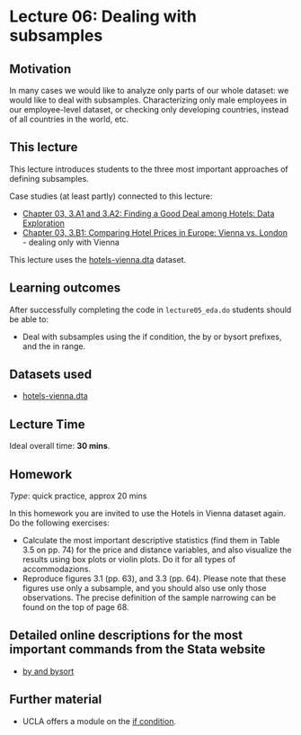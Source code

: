 # Lecture 06: Dealing with subsamples

## Motivation

In many cases we would like to analyze only parts of our whole dataset: we would like to deal with subsamples. Characterizing only male employees in our employee-level dataset, or checking only developing countries, instead of all countries in the world, etc.

## This lecture

This lecture introduces students to the three most important approaches of defining subsamples.

Case studies (at least partly) connected to this lecture:
  - [Chapter 03, 3.A1 and 3.A2: Finding a Good Deal among Hotels: Data Exploration](https://gabors-data-analysis.com/casestudies/#ch03a-finding-a-good-deal-among-hotels-data-exploration)
  - [Chapter 03, 3.B1: Comparing Hotel Prices in Europe: Vienna vs. London](https://gabors-data-analysis.com/casestudies/#ch03b-comparing-hotel-prices-in-europe-vienna-vs-london) - dealing only with Vienna

This lecture uses the [hotels-vienna.dta](https://osf.io/dn8je) dataset.

## Learning outcomes
After successfully completing the code in `lecture05_eda.do` students should be able to:

  - Deal with subsamples using the if condition, the by or bysort prefixes, and the in range.

## Datasets used

* [hotels-vienna.dta](https://osf.io/dn8je)

## Lecture Time

Ideal overall time: **30 mins**.

## Homework

*Type*: quick practice, approx 20 mins

In this homework you are invited to use the Hotels in Vienna dataset again. Do the following exercises:

  - Calculate the most important descriptive statistics (find them in Table 3.5 on pp. 74) for the price and distance variables, and also visualize the results using box plots or violin plots. Do it for all types of accommodazions.
  - Reproduce figures 3.1 (pp. 63), and 3.3 (pp. 64). Please note that these figures use only a subsample, and you should also use only those observations. The precise definition of the sample narrowing can be found on the top of page 68. 


## Detailed online descriptions for the most important commands from the Stata website

  - [by and bysort](https://www.stata.com/manuals/dby.pdf)

## Further material
  
  - UCLA offers a module on the [if condition](https://stats.oarc.ucla.edu/stata/modules/using-if-with-stata-commands/).

